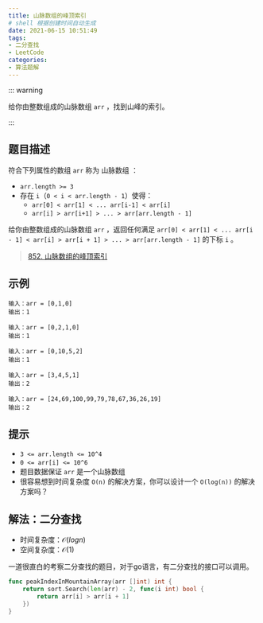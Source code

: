```yaml
---
title: 山脉数组的峰顶索引
# shell 根据创建时间自动生成
date: 2021-06-15 10:51:49
tags:
- 二分查找
- LeetCode
categories:
- 算法题解
---
```


::: warning

给你由整数组成的山脉数组 `arr` ，找到山峰的索引。

:::

<!-- more -->

## 题目描述

符合下列属性的数组 `arr` 称为 山脉数组 ：
- `arr.length >= 3`
- 存在 `i`（`0 < i < arr.length - 1`）使得：
    - `arr[0] < arr[1] < ... arr[i-1] < arr[i]`
    - `arr[i] > arr[i+1] > ... > arr[arr.length - 1]`

给你由整数组成的山脉数组 `arr` ，返回任何满足 `arr[0] < arr[1] < ... arr[i - 1] < arr[i] > arr[i + 1] > ... > arr[arr.length - 1]` 的下标 `i` 。

> [852. 山脉数组的峰顶索引](https://leetcode-cn.com/problems/peak-index-in-a-mountain-array/)



## 示例

```
输入：arr = [0,1,0]
输出：1

输入：arr = [0,2,1,0]
输出：1

输入：arr = [0,10,5,2]
输出：1

输入：arr = [3,4,5,1]
输出：2

输入：arr = [24,69,100,99,79,78,67,36,26,19]
输出：2
```

## 提示
- `3 <= arr.length <= 10^4`
- `0 <= arr[i] <= 10^6`
- 题目数据保证 `arr` 是一个山脉数组
- 很容易想到时间复杂度 `O(n)` 的解决方案，你可以设计一个 `O(log(n))` 的解决方案吗？



## 解法：二分查找

- 时间复杂度：$\mathcal{O}(log n)$
- 空间复杂度：$\mathcal{O}(1)$

一道很直白的考察二分查找的题目，对于go语言，有二分查找的接口可以调用。

```go
func peakIndexInMountainArray(arr []int) int {
    return sort.Search(len(arr) - 2, func(i int) bool {
        return arr[i] > arr[i + 1]
    })
}
```